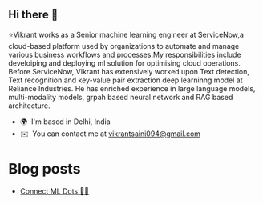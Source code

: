 ## Hi there 👋

⭐Vikrant works as a Senior machine learning engineer at ServiceNow,a cloud-based platform used by organizations to automate and manage various business workflows and processes.My responsibilities include develoiping and deploying ml solution for optimising cloud operations. Before ServiceNow, VIkrant has extensively worked upon Text detection, Text recognition and key-value pair extraction deep learninng model at Reliance Industries. He has enriched experience in large language models, multi-modality models, grpah based neural network and RAG based architecture.

* 🌍  I'm based in Delhi, India
* ✉️  You can contact me at [vikrantsaini094@gmail.com](mailto:vikrantsaini094@gmail.com)

# Blog posts
<!-- BLOG-POST-LIST:START -->
- [Connect ML Dots 🧜‍♀️](https://vikrant094.github.io/connectsMLDots/)
<!-- BLOG-POST-LIST:END -->
